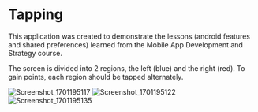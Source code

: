 # Tapping
This application was created to demonstrate the lessons (android features and shared preferences) learned from the Mobile App Development and Strategy course.

The screen is divided into 2 regions, the left (blue) and the right (red). To gain points, each region should be tapped alternately.

![Screenshot_1701195117](https://github.com/emjheypb/Tapping/assets/11970136/6477efdf-197a-4727-90a0-e59393b8449f)
![Screenshot_1701195122](https://github.com/emjheypb/Tapping/assets/11970136/9b963876-a13d-4c4d-aaf9-93b07c3106b6)
![Screenshot_1701195135](https://github.com/emjheypb/Tapping/assets/11970136/35f43803-e660-4e79-a6fe-6caf7333e1e9)

